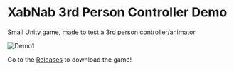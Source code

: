 # XabNab 3rd Person Controller Demo
 Small Unity game, made to test a 3rd person controller/animator
 
 ![Demo1](XabNab1.gif)
 
 Go to the [Releases](https://github.com/abobco/XabNab-3rd-Person-Controller-Demo/releases) to download the game!
